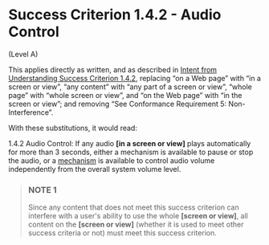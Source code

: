 # Success Criterion 1.4.2 - Audio Control

(Level A)

This applies directly as written, and as described in [Intent from Understanding Success Criterion 1.4.2](https://www.w3.org/WAI/WCAG22/Understanding/audio-control#intent), replacing “on a Web page” with “in a screen or view”, “any content” with “any part of a screen or view”, “whole page” with “whole screen or view”, and “on the Web page” with “in the screen or view”; and removing “See Conformance Requirement 5: Non-Interference”.

With these substitutions, it would read:

1.4.2 Audio Control: If any audio **[in a screen or view]** plays automatically for more than 3 seconds, either a mechanism is available to pause or stop the audio, or a [mechanism](https://www.w3.org/TR/WCAG22/#dfn-mechanism) is available to control audio volume independently from the overall system volume level.

> ### NOTE 1
> Since any content that does not meet this success criterion can interfere with a user's ability to use the whole **[screen or view]**, all content on the **[screen or view]** (whether it is used to meet other success criteria or not) must meet this success criterion.
